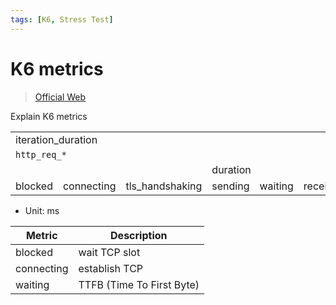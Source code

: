 ```yaml
---
tags: [K6, Stress Test]
---
```


# K6 metrics

> [Official Web](https://k6.io/)

Explain K6 metrics

<table className="text-center">
<tbody>
    <tr>
        <td colSpan="6">iteration_duration</td>
    </tr>
    <tr>
        <td colSpan="6"><code>http_req_*</code></td>
    </tr>
    <tr>
        <td colSpan="3"></td>
        <td colSpan="3">duration</td>
    </tr>
    <tr>
        <td>blocked</td>
        <td>connecting</td>
        <td>tls_handshaking</td>
        <td>sending</td>
        <td>waiting</td>
        <td>receiving</td>
    </tr>
</tbody>
</table>

- Unit: ms

Metric | Description
-|-
blocked | wait TCP slot
connecting | establish TCP
waiting | TTFB (Time To First Byte)
